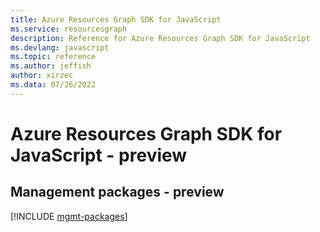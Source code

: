 ```yaml
---
title: Azure Resources Graph SDK for JavaScript
ms.service: resourcesgraph
description: Reference for Azure Resources Graph SDK for JavaScript
ms.devlang: javascript
ms.topic: reference
ms.author: jeffish
author: xirzec
ms.data: 07/26/2022
---
```

# Azure Resources Graph SDK for JavaScript - preview

## Management packages - preview
[!INCLUDE [mgmt-packages](resources-graph-mgmt-index.md)]
